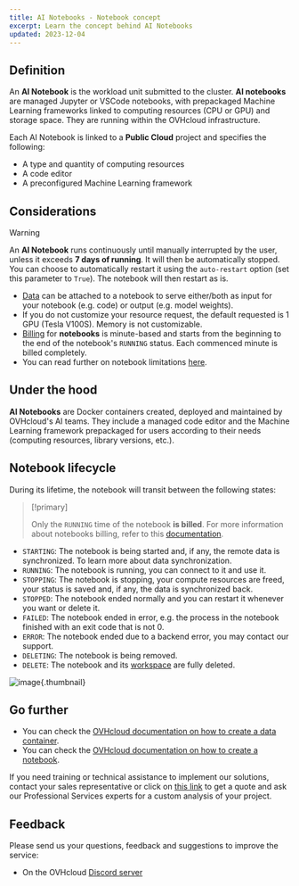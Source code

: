 ```yaml
---
title: AI Notebooks - Notebook concept
excerpt: Learn the concept behind AI Notebooks
updated: 2023-12-04
---
```


## Definition

An **AI Notebook** is the workload unit submitted to the cluster. **AI notebooks** are managed Jupyter or VSCode notebooks, with prepackaged Machine Learning frameworks linked to computing resources (CPU or GPU) and storage space. They are running within the OVHcloud infrastructure.

Each AI Notebook is linked to a **Public Cloud** project and specifies the following:

- A type and quantity of computing resources
- A code editor
- A preconfigured Machine Learning framework

## Considerations

> [!warning]
>
> An **AI Notebook** runs continuously until manually interrupted by the user, unless it exceeds **7 days of running**. It will then be automatically stopped. You can choose to automatically restart it using the `auto-restart` option (set this parameter to `True`). The notebook will then restart as is.
>

- [Data](gi_02_concepts_data1.) can be attached to a notebook to serve either/both as input for your notebook (e.g. code) or output (e.g. model weights).
- If you do not customize your resource request, the default requested is 1 GPU (Tesla V100S). Memory is not customizable.
- [Billing](notebook_guide_billing_concept1.) for **notebooks** is minute-based and starts from the beginning to the end of the notebook's `RUNNING` status. Each commenced minute is billed completely.
- You can read further on notebook limitations [here](notebook_guide_capabilities1.).

## Under the hood

**AI Notebooks** are Docker containers created, deployed and maintained by OVHcloud's AI teams.
They include a managed code editor and the Machine Learning framework prepackaged for users according to their needs (computing resources, library versions, etc.).

## Notebook lifecycle

During its lifetime, the notebook will transit between the following states:

> [!primary]
>
> Only the `RUNNING` time of the notebook **is billed**. For more information about notebooks billing, refer to this [documentation](notebook_guide_billing_concept1.).
>

- `STARTING`: The notebook is being started and, if any, the remote data is synchronized. To learn more about data synchronization.
- `RUNNING`: The notebook is running, you can connect to it and use it.
- `STOPPING`: The notebook is stopping, your compute resources are freed, your status is saved and, if any, the data is synchronized back.
- `STOPPED`: The notebook ended normally and you can restart it whenever you want or delete it.
- `FAILED`: The notebook ended in error, e.g. the process in the notebook finished with an exit code that is not 0.
- `ERROR`: The notebook ended due to a backend error, you may contact our support.
- `DELETING`: The notebook is being removed.
- `DELETE`: The notebook and its [workspace](notebook_guide_workspace1.) are fully deleted.

![image](notebooks_concept.svg){.thumbnail}

## Go further

- You can check the [OVHcloud documentation on how to create a data container](pcs_create_container1.).
- You can check the [OVHcloud documentation on how to create a notebook](notebook_tuto_01_first_ml_model_miniconda1.).

If you need training or technical assistance to implement our solutions, contact your sales representative or click on [this link](https://www.ovhcloud.com/asia/professional-services/) to get a quote and ask our Professional Services experts for a custom analysis of your project.

## Feedback

Please send us your questions, feedback and suggestions to improve the service:

- On the OVHcloud [Discord server](https://discord.com/invite/vXVurFfwe9)
